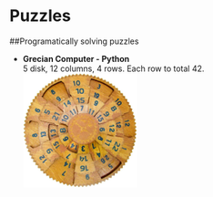 # Puzzles
##Programatically solving puzzles

<ul>
	<li><b>Grecian Computer - Python<br></b>
		5 disk, 12 columns, 4 rows.
		Each row to total 42.<br>
 		<img src="./grecian_computer/grecian.jpg" alt="Grecian Computer - Image" style="width:200px;height:200px">
	</li>	
</ul>

